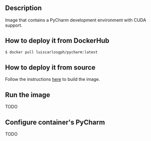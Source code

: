 Description
-----------

Image that contains a PyCharm development environment with CUDA support.

How to deploy it from DockerHub
-------------------------------
```bash
$ docker pull luiscarlosgph/pycharm:latest
```

How to deploy it from source
----------------------------

Follow the instructions [here](https://github.com/luiscarlosgph/docker-templates#how-to-use-any-of-the-templates) to build the image.

Run the image
-------------

TODO

Configure container's PyCharm
-----------------------------

TODO
